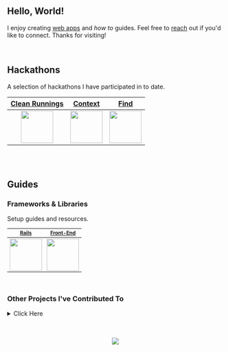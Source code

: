 ## Hello, World!

I enjoy creating [web apps](https://adrianhards.github.io/) and _how to_ guides. Feel free to [reach](https://www.linkedin.com/in/adrianhards/) out if you'd like to connect. Thanks for visiting!

<br>

## Hackathons
A selection of hackathons I have participated in to date.

<table>
  <thead>
    <tr>
      <th align="center"><a href="https://github.com/sandiskolarczyk/clean-runnings">Clean Runnings</a></th>
      <th align="center"><a href="https://github.com/adrianHards/Context">Context</a></th>
      <th align="center"><a href="https://github.com/adrianHards/Find">Find</a></th>
    </tr>
  </thead>
  <tbody>
    <tr>
      <td align="center"><a href="https://github.com/sandiskolarczyk/clean-runnings"><img src="https://pbs.twimg.com/profile_images/1498241570549731328/lks7Ir_o_400x400.jpg" width="75"></a></td>
      <td align="center"><a href="https://github.com/adrianHards/Context"><img src="https://railshackathon.com/assets/logo-40db3df7fb921a1c743f64def8409805b0ad67179efca108b2ece831766b9bf9.svg" width="75"></a></td>
      <td align="center"><a href="https://github.com/adrianHards/Find"><img src="https://hackforpeace.net/wp-content/uploads/2022/08/hfp-logo.svg" width="75"></a></td>
    </tr>
  </tbody>
</table>

<br>
<br>

## Guides

### Frameworks & Libraries
Setup guides and resources. 

<div align="left">

<table style="font-size: smaller;">
  <thead>
    <tr>
      <th align="center"><a href="https://github.com/adrianHards/learning-rails">Rails</a></th>
      <th align="center"><a href="https://github.com/adrianHards/learning-frontend">Front-End</a></th>
    </tr>
  </thead>
  <tbody>
    <tr>
      <td><a href="https://github.com/adrianHards/learning-rails"><img src="https://cdn3.iconfinder.com/data/icons/popular-services-brands-vol-2/512/ruby-on-rails-512.png" width="75"></a></td>
      <td><a href="https://github.com/adrianHards/learning-frontend"><img src="https://upload.wikimedia.org/wikipedia/commons/b/bf/Front-end-logo-color%402x.png" width="75"></a></td>
    </tr>
  </tbody>
</table>

</div>

<br>

### Other Projects I've Contributed To

<details>
  <summary>Click Here</summary>
  
  <table>
    <thead>
      <tr>
        <th align="center">Title</th>
        <th align="center">Description</th>
        <th align="center">Technologies</th>
        <th align="center">Team Of</th>
      </tr>
    </thead>
    <tbody>
      <tr>
        <td align="left"><a href="https://github.com/Loo-Ashworth/acebook-poke">Acebook</a></td>
        <td align="left">Facebook Clone</td>
        <td align="left">AJAX, Cypress, Express, JavaScript, Jest, MongoDB</td>
        <td align="center">4 Devs, 4 QAs</td>
      </tr>
      <tr>
        <td align="left"><a href="https://github.com/adrianHards/flask-chitter">Chitter</a></td>
        <td align="left">A Twitter Clone</td>
        <td align="left">Flask, Jest, Peewee (ORM), Python, Socket.io</td>
        <td align="center">Solo</td>
      </tr>
      <tr>
        <td align="left"><a href="https://github.com/Saamiya96/frontend-devDuel">DevDuel</a></td>
        <td align="left">Top Trumps Clone</td>
        <td align="left">Cypress, Flask, Jest, React, REST API, Socket.io, TypeScript</td>
        <td align="center">5</td>
      </tr>
      <tr>
        <td align="left"><a href="https://github.com/adrianHards/hotwire-reminder">Reminder</a></td>
        <td align="left">Apple Reminders Clone</td>
        <td align="left">Rails, Tailwind, Turbo</td>
        <td align="center">Solo</td>
      </tr>
      <tr>
        <td align="left"><a href="https://github.com/adrianHards/rails-trace">Trace</a></td>
        <td align="left">Digital Scavenger Hunt</td>
        <td align="left">AJAX, Rails, Postgres, Stimulus</td>
        <td align="center">3</td>
      </tr>
      <tr>
        <td align="left"><a href="https://github.com/adrianHards/rails-whippet-good">Whippet Good</a></td>
        <td align="left">AirBnB Clone</td>
        <td align="left">JavaScript, Rails, Postgres, Stimulus</td>
        <td align="center">5</td>
      </tr>
      <tr>
        <td align="left"><a href="https://github.com/Mentor-Pathway/mentor-platform">Mentor Pathway</a></td>
        <td align="left">Mentors Track Mentees</td>
        <td align="left">Postgres, Rails, RSpec, Tailwind</td>
        <td align="center">6</td>
      </tr>
    </tbody>
  </table>

</details>

<br>

<!-- [![](https://badges.peiyuan.ch/leetcode/puiiyuen/ranking?label=LeetCode&logo=leetcode)](https://leetcode.com/adrianLeetCode)
<img src="https://badges.peiyuan.ch/leetcode/adrianLeetCode/solved?difficulty=all">
<img src="https://badges.peiyuan.ch/leetcode/adrianLeetCode/solved?difficulty=easy">
<img src="https://badges.peiyuan.ch/leetcode/adrianLeetCode/solved?difficulty=medium">
<img src="https://badges.peiyuan.ch/leetcode/adrianLeetCode/solved?difficulty=hard">
 -->

<br>

<p align="center">
  <img src="https://visitor-badge.laobi.icu/badge?page_id=adrianhards" id="counter">
</p>
